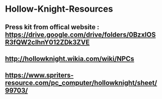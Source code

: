 # Hollow-Knight-Resources

## Press kit from offical website : https://drive.google.com/drive/folders/0BzxIOSR3fQW2clhnY012ZDk3ZVE
## http://hollowknight.wikia.com/wiki/NPCs
## https://www.spriters-resource.com/pc_computer/hollowknight/sheet/99703/

